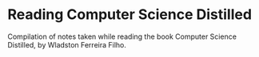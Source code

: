 # Reading Computer Science Distilled

Compilation of notes taken while reading the book Computer Science Distilled, by Wladston Ferreira Filho.
